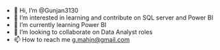 - 👋 Hi, I’m @Gunjan3130
- 👀 I’m interested in learning and contribute on SQL server and Power BI
- 🌱 I’m currently learning Power BI
- 💞️ I’m looking to collaborate on Data Analyst roles
- 📫 How to reach me g.mahjn@gmail.com

<!---
Gunjan3130/Gunjan3130 is a ✨ special ✨ repository because its `README.md` (this file) appears on your GitHub profile.
You can click the Preview link to take a look at your changes.
--->
